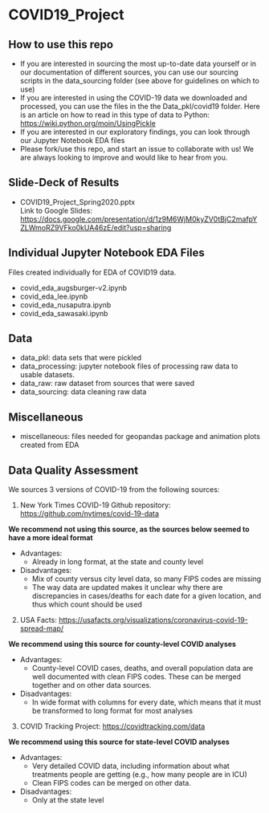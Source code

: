 # COVID19_Project

## How to use this repo

* If you are interested in sourcing the most up-to-date data yourself or in our documentation of different sources, you can use our sourcing scripts in the data_sourcing folder (see above for guidelines on which to use)
* If you are interested in using the COVID-19 data we downloaded and processed, you can use the files in the the Data_pkl/covid19 folder. Here is an article on how to read in this type of data to Python: https://wiki.python.org/moin/UsingPickle 
* If you are interested in our exploratory findings, you can look through our Jupyter Notebook EDA files
* Please fork/use this repo, and start an issue to collaborate with us! We are always looking to improve and would like to hear from you.

## Slide-Deck of Results
 * COVID19_Project_Spring2020.pptx  
   Link to Google Slides: https://docs.google.com/presentation/d/1z9M6WjM0kyZV0tBjC2mafpYZLWmoRZ9VFko0kUA46zE/edit?usp=sharing

## Individual Jupyter Notebook EDA Files
Files created individually for EDA of COVID19 data.
 * covid_eda_augsburger-v2.ipynb
 * covid_eda_lee.ipynb
 * covid_eda_nusaputra.ipynb
 * covid_eda_sawasaki.ipynb

## Data
* data_pkl: data sets that were pickled
* data_processing: jupyter notebook files of processing raw data to usable datasets.
* data_raw: raw dataset from sources that were saved
* data_sourcing: data cleaning raw data

## Miscellaneous
* miscellaneous: files needed for geopandas package and animation plots created from EDA

## Data Quality Assessment

We sources 3 versions of COVID-19 from the following sources: 

1. New York Times COVID-19 Github repository: https://github.com/nytimes/covid-19-data 

  **We recommend not using this source, as the sources below seemed to have a more ideal format**
  
  * Advantages: 
    * Already in long format, at the state and county level
  * Disadvantages:
    * Mix of county versus city level data, so many FIPS codes are missing 
    * The way data are updated makes it unclear why there are discrepancies in cases/deaths for each date for a given location, and thus which count should be used

2. USA Facts: https://usafacts.org/visualizations/coronavirus-covid-19-spread-map/

  **We recommend using this source for county-level COVID analyses**

  * Advantages:
    * County-level COVID cases, deaths, and overall population data are well documented with clean FIPS codes. These can be merged together and on other data sources.
  * Disadvantages: 
    * In wide format with columns for every date, which means that it must be transformed to long format for most analyses

3. COVID Tracking Project: https://covidtracking.com/data

  **We recommend using this source for state-level COVID analyses**

  * Advantages:
    * Very detailed COVID data, including information about what treatments people are getting (e.g., how many people are in ICU) 
    * Clean FIPS codes can be merged on other data.
  * Disadvantages:
    * Only at the state level 
    

